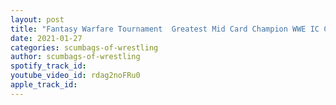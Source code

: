```yaml
---
layout: post
title: "Fantasy Warfare Tournament  Greatest Mid Card Champion WWE IC Champion"
date: 2021-01-27
categories: scumbags-of-wrestling
author: scumbags-of-wrestling
spotify_track_id: 
youtube_video_id: rdag2noFRu0
apple_track_id: 
---
```

